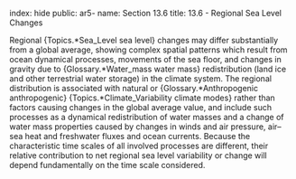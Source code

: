 index: hide
public: ar5-
name: Section 13.6
title: 13.6 - Regional Sea Level Changes

Regional {Topics.*Sea_Level sea level} changes may differ substantially from a global average, showing complex spatial patterns which result from ocean dynamical processes, movements of the sea floor, and changes in gravity due to {Glossary.*Water_mass water mass} redistribution (land ice and other terrestrial water storage) in the climate system. The regional distribution is associated with natural or {Glossary.*Anthropogenic anthropogenic} {Topics.*Climate_Variability climate modes} rather than factors causing changes in the global average value, and include such processes as a dynamical redistribution of water masses and a change of water mass properties caused by changes in winds and air pressure, air–sea heat and freshwater fluxes and ocean currents. Because the characteristic time scales of all involved processes are different, their relative contribution to net regional sea level variability or change will depend fundamentally on the time scale considered.
